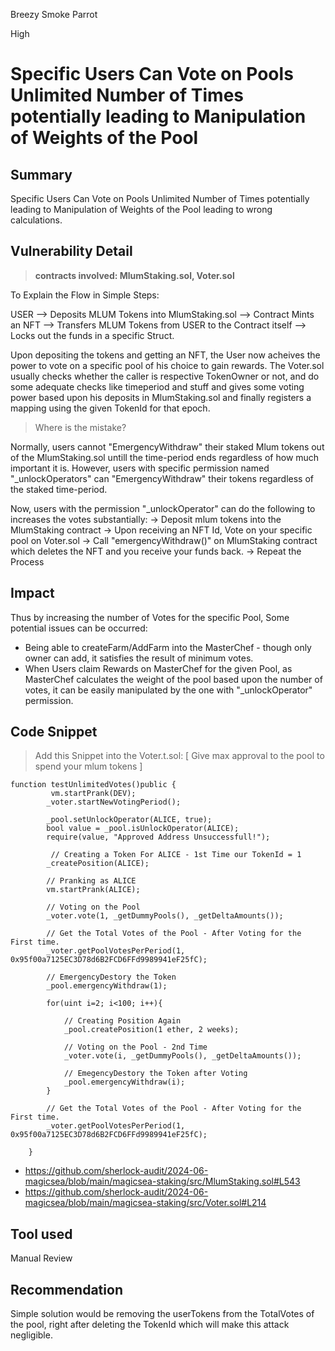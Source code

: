 Breezy Smoke Parrot

High

# Specific Users Can Vote on Pools Unlimited Number of Times potentially leading to Manipulation of Weights of the Pool

## Summary

Specific Users Can Vote on Pools Unlimited Number of Times potentially leading to Manipulation of Weights of the Pool leading to wrong calculations. 

## Vulnerability Detail

> **contracts involved: MlumStaking.sol, Voter.sol**

To Explain the Flow in Simple Steps: 

USER --> Deposits MLUM Tokens into MlumStaking.sol --> Contract Mints an NFT --> Transfers MLUM Tokens from USER to the Contract itself --> Locks out the funds in a specific Struct. 

Upon depositing the tokens and getting an NFT, the User now acheives the power to vote on a specific pool of his choice to gain rewards. The Voter.sol usually checks whether the caller is respective TokenOwner or not, and do some adequate checks like timeperiod and stuff and gives some voting power based upon his deposits in MlumStaking.sol and finally registers a mapping using the given TokenId for that epoch. 


> Where is the mistake? 

Normally, users cannot "EmergencyWithdraw" their staked Mlum tokens out of the MlumStaking.sol untill the time-period ends regardless of how much important it is. However, users with specific permission named "_unlockOperators" can "EmergencyWithdraw" their tokens regardless of the staked time-period. 

Now, users with the permission "_unlockOperator" can do the following to increases the votes substantially:
-> Deposit mlum tokens into the MlumStaking contract
-> Upon receiving an NFT Id, Vote on your specific pool on Voter.sol
-> Call "emergencyWithdraw()" on MlumStaking contract which deletes the NFT and you receive your funds back.
-> Repeat the Process 


## Impact

Thus by increasing the number of Votes for the specific Pool, Some potential issues can be occurred: 
- Being able to createFarm/AddFarm into the MasterChef - though only owner can add, it satisfies the result of minimum votes.
- When Users claim Rewards on MasterChef for the given Pool, as MasterChef calculates the weight of the pool based upon the number of votes, it can be easily manipulated by the one with "_unlockOperator" permission. 


## Code Snippet

> Add this Snippet into the Voter.t.sol: [ Give max approval to the pool to spend your mlum tokens ]

```solidity
function testUnlimitedVotes()public {
         vm.startPrank(DEV);
        _voter.startNewVotingPeriod();

        _pool.setUnlockOperator(ALICE, true);
        bool value = _pool.isUnlockOperator(ALICE);
        require(value, "Approved Address Unsuccessfull!");

         // Creating a Token For ALICE - 1st Time our TokenId = 1
        _createPosition(ALICE);

        // Pranking as ALICE
        vm.startPrank(ALICE);

        // Voting on the Pool
        _voter.vote(1, _getDummyPools(), _getDeltaAmounts());

        // Get the Total Votes of the Pool - After Voting for the First time.
        _voter.getPoolVotesPerPeriod(1, 0x95f00a7125EC3D78d6B2FCD6FFd9989941eF25fC);

        // EmergencyDestory the Token
        _pool.emergencyWithdraw(1);

        for(uint i=2; i<100; i++){

            // Creating Position Again
            _pool.createPosition(1 ether, 2 weeks);

            // Voting on the Pool - 2nd Time
            _voter.vote(i, _getDummyPools(), _getDeltaAmounts());
            
            // EmegencyDestory the Token after Voting
            _pool.emergencyWithdraw(i);
        }
        
        // Get the Total Votes of the Pool - After Voting for the First time.
        _voter.getPoolVotesPerPeriod(1, 0x95f00a7125EC3D78d6B2FCD6FFd9989941eF25fC);

    }
```

* https://github.com/sherlock-audit/2024-06-magicsea/blob/main/magicsea-staking/src/MlumStaking.sol#L543
* https://github.com/sherlock-audit/2024-06-magicsea/blob/main/magicsea-staking/src/Voter.sol#L214

## Tool used

Manual Review

## Recommendation

Simple solution would be removing the userTokens from the TotalVotes of the pool, right after deleting the TokenId which will make this attack negligible. 